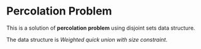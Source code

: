 # Percolation Problem

This is a solution of **percolation problem** using disjoint sets data structure.

The data structure is _Weighted quick union with size constraint_. 